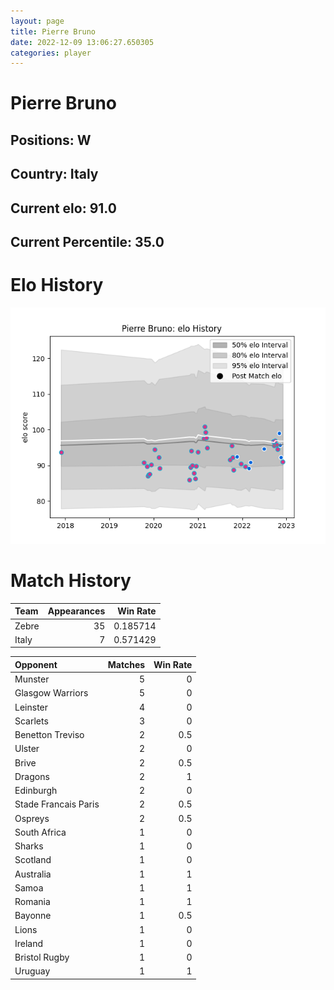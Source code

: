 ```yaml
---  
layout: page  
title: Pierre Bruno  
date: 2022-12-09 13:06:27.650305  
categories: player  
---
```

# Pierre Bruno

## Positions: W

## Country: Italy

## Current elo: 91.0

## Current Percentile: 35.0

# Elo History


![elo history](history_PierreBruno.png)
# Match History


| Team   |   Appearances |   Win Rate |
|:-------|--------------:|-----------:|
| Zebre  |            35 |   0.185714 |
| Italy  |             7 |   0.571429 |

| Opponent             |   Matches |   Win Rate |
|:---------------------|----------:|-----------:|
| Munster              |         5 |        0   |
| Glasgow Warriors     |         5 |        0   |
| Leinster             |         4 |        0   |
| Scarlets             |         3 |        0   |
| Benetton Treviso     |         2 |        0.5 |
| Ulster               |         2 |        0   |
| Brive                |         2 |        0.5 |
| Dragons              |         2 |        1   |
| Edinburgh            |         2 |        0   |
| Stade Francais Paris |         2 |        0.5 |
| Ospreys              |         2 |        0.5 |
| South Africa         |         1 |        0   |
| Sharks               |         1 |        0   |
| Scotland             |         1 |        0   |
| Australia            |         1 |        1   |
| Samoa                |         1 |        1   |
| Romania              |         1 |        1   |
| Bayonne              |         1 |        0.5 |
| Lions                |         1 |        0   |
| Ireland              |         1 |        0   |
| Bristol Rugby        |         1 |        0   |
| Uruguay              |         1 |        1   |
